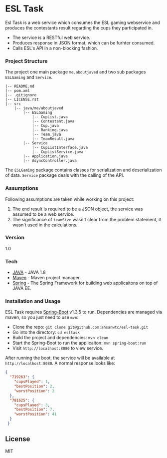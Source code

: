 # ESL Task

Esl Task is a web service which consumes the ESL gaming webservice and produces the contestants result regarding the cups they participated in.
  
- The service is a RESTful web service.
- Produces response in JSON format, which can be furhter consumed.
- Calls ESL's API in a non-blocking fashion.

### Project Structure
The project one main package `me.aboutjaved` and two sub packages `ESLGaming` and `Service`.

    |-- README.md
    |-- pom.xml
    |-- .gitignore
    |-- LICENSE.rst
    |-- src
        |-- java/me/aboutjaved
            |-- ESLGaming
                |-- CupList.java
                |-- Contestant.java
                |-- Cup.java
                |-- Ranking.java
                |-- Team.java
                |-- TeamResult.java
            |-- Service
                |-- CupListInterface.java
                |-- CupListService.java
            |-- Application.java
            |-- AsyncController.java
The `ESLGaming` package contains classes for serialization and deserialization of data. `Service` package deals with the calling of the API.

### Assumptions
Following assumptions are taken while working on this project:
1. The end result is required to be a JSON object, the service was assumed to be a web service.
2. The significance of `teamSize` wasn't clear from the problem statement, it wasn't used in the calculations.
### Version
1.0
### Tech
* [JAVA] - JAVA 1.8
* [Maven] - Maven project manager.
* [Spring] - The Spring Framework for building web applicaitons on top of JAVA EE.

### Installation and Usage
ESL Task requires [Spring-Boot](https://spring.io/) v1.3.5 to run. Dependencies are managed via maven, so you just need to use `mvn`:
* Clone the repo: `git clone git@github.com:ahsanwtc/esl-task.git`
* Go into the directory: `cd esltask`
* Build the project and dependencies: `mvn clean`
* Start the Spring-Boot to run the applicaiton: `mvn spring-boot:run`
* Visit `http://localhost:8080` to view service.

After running the boot, the service will be available at `http://localhost:8080`. A normal response looks like:
```json
{
  "719263": {
    "cupsPlayed": 1,
    "bestPosition": 2,
    "worstPosition": 2
  },
  "781625": {
    "cupsPlayed": 3,
    "bestPosition": 7,
    "worstPosition": 41
  }
 }
```


License
----

MIT

[Spring]: <https://spring.io/>
[JAVA]: <https://www.java.com/en/>
[Maven]: <https://maven.apache.org/>
   
